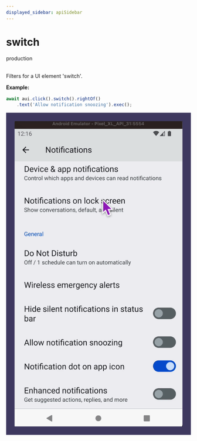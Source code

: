 ```yaml
---
displayed_sidebar: apiSidebar
---
```

# switch
<span class="theme-doc-version-badge badge badge--success">production</span><br/><br/>

Filters for a UI element 'switch'.

**Example:**
```typescript
await aui.click().switch().rightOf()
    .text('Allow notification snoozing').exec();
```
![](/img/gif/switch.gif)